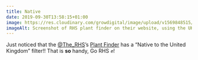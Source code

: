 ```yaml
---
title: Native
date: 2019-09-30T13:58:15+01:00
image: https://res.cloudinary.com/growdigital/image/upload/v1569848515/190930-screenshot-rhs.png
imageAlt: Screenshot of RHS plant finder on their website, using the UK native filter
---
```


Just noticed that the [@The_RHS](https://mobile.twitter.com/)’s [Plant Finder](https://www.rhs.org.uk/Plants/Search-Form) has a “Native to the United Kingdom” filter!! That is **so** handy, Go RHS ✊!
